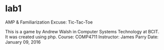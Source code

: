 # lab1
AMP &amp; Familiarization Excuse: Tic-Tac-Toe

This is a game by Andrew Walsh in Computer Systems Technology at BCIT. It was created using php.
Course: COMP4711
Instructor: James Parry
Date: January 09, 2016
